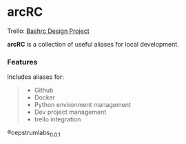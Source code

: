 # arcRC 
Trello: [Bashrc Design Project](https://trello.com/c/qC57Uphv/1-bashrc-project)

**arcRC**  is a collection of useful aliases for local development. 


### Features 

Includes aliases for: 

> - Github
> - Docker
> - Python environment management
> - Dev project management
> - trello integration


®cepstrumlabs<sub>0.0.1</sub>